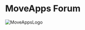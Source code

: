 # MoveApps Forum
![MoveAppsLogo](https://github.com/movestore/moveapps_forum/assets/65662928/9d84916c-8a95-491d-b5db-9fadc6906ec7)
